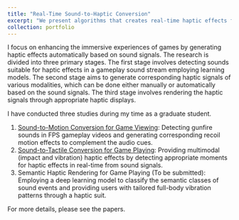 ```yaml
---
title: "Real-Time Sound-to-Haptic Conversion"
excerpt: "We present algorithms that creates real-time haptic effects from sound signals, tailored for enhancing gameplay user experiences. <br/><img src='/images/teaser1.png'>"
collection: portfolio
---
```


I focus on enhancing the immersive experiences of games by generating haptic effects automatically based on sound signals.
The research is divided into three primary stages.
The first stage involves detecting sounds suitable for haptic effects in a gameplay sound stream employing learning models.
The second stage aims to generate corresponding haptic signals of various modalities, which can be done either manually or automatically based on the sound signals.
The third stage involves rendering the haptic signals through appropriate haptic displays.   

I have conducted three studies during my time as a graduate student.   
1. [Sound-to-Motion Conversion for Game Viewing](/publication/2021-05-07-Improving)\: Detecting gunfire sounds in FPS gameplay videos and generating corresponding recoil motion effects to complement the audio cues.
2. [Sound-to-Tactile Conversion for Game Playing](/publication/2023-04-19-Generating)\: Providing multimodal (impact and vibration) haptic effects by detecting appropriate moments for haptic effects in real-time from sound signals.
3. Semantic Haptic Rendering for Game Playing (To be submitted)\: Employing a deep learning model to classify the semantic classes of sound events and providing users with tailored full-body vibration patterns through a haptic suit.   

For more details, please see the papers.
